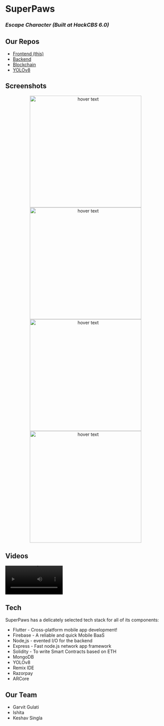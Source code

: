 # SuperPaws
### _Escape Character (Built at HackCBS 6.0)_
## Our Repos

- [Frontend (this)](https://github.com/GulatiGarvit/SuperPaws) 
- [Backend](https://github.com/frost-ish/SuperPawsBackend)  
- [Blockchain](https://github.com/timetooth/SuperPawsTruffle)
- [YOLOv8](https://github.com/timetooth/SuperPawsOpenCV)

## Screenshots
<p align="center">
  <img src="https://firebasestorage.googleapis.com/v0/b/superpets-1.appspot.com/o/petpage.png?alt=media&token=2d44163d-9193-477a-87b6-039160111722" width="350" title="hover text">
  <img src="https://firebasestorage.googleapis.com/v0/b/superpets-1.appspot.com/o/login.png?alt=media&token=f246b1ff-aba2-4a59-9af2-7f1a447c0ab1" width="350" title="hover text">
  <img src="https://firebasestorage.googleapis.com/v0/b/superpets-1.appspot.com/o/dashboard.png?alt=media&token=e27a496f-fafb-4fa8-8031-38145678ea87" width="350" title="hover text">
  <img src="https://firebasestorage.googleapis.com/v0/b/superpets-1.appspot.com/o/arphone.png?alt=media&token=1985e9a8-e625-40b5-8342-00096f5f225b" width="350" title="hover text">

## Videos
<video src='https://github.com/timetooth/SuperPawsOpenCV/blob/main/model/video/outs/testvid.mp4_out.mp4' width=180></video>

## Tech

SuperPaws has a delicately selected tech stack for all of its components:

- Flutter - Cross-platform mobile app development!
- Firebase - A reliable and quick Mobile BaaS
- Node,js - evented I/O for the backend
- Express - Fast node.js network app framework
- Solidity - To write Smart Contracts based on ETH
- MongoDB
- YOLOv8
- Remix IDE
- Razorpay
- ARCore

## Our Team
- Garvit Gulati
- Ishita
- Keshav Singla
